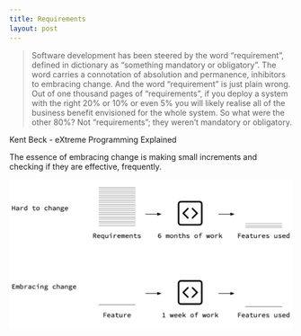 ```yaml
---
title: Requirements
layout: post
---
```


> Software development has been steered by the word “requirement”, defined in dictionary as “something mandatory or obligatory”. The word carries a connotation of absolution and permanence, inhibitors to embracing change. And the word “requirement” is just plain wrong. Out of one thousand pages of “requirements”, if you deploy a system with the right 20% or 10% or even 5% you will likely realise all of the business benefit envisioned for the whole system. So what were the other 80%? Not “requirements”; they weren’t mandatory or obligatory.

Kent Beck - eXtreme Programming Explained

The essence of embracing change is making small increments and checking if they are effective, frequently.

![Requirements](/assets/requirements.png)
